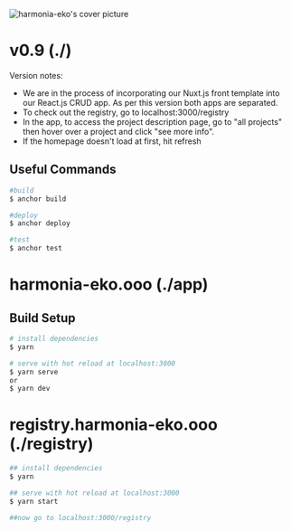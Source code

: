 ![harmonia-eko's cover picture](https://harmonia-eko.ghost.io/content/images/size/w1000/2021/10/E3HD.png)

# v0.9 (./)

Version notes:

- We are in the process of incorporating our Nuxt.js front template into our React.js CRUD app. As per this version both apps are separated. 
- To check out the registry, go to localhost:3000/registry
- In the app, to access the project description page, go to "all projects" then hover over a project and click "see more info".
- If the homepage doesn't load at first, hit refresh

## Useful Commands

```bash
#build
$ anchor build

#deploy
$ anchor deploy

#test
$ anchor test
```

# harmonia-eko.ooo (./app)

## Build Setup

```bash
# install dependencies
$ yarn

# serve with hot reload at localhost:3000
$ yarn serve
or
$ yarn dev
```

# registry.harmonia-eko.ooo (./registry)

```bash
## install dependencies
$ yarn

## serve with hot reload at localhost:3000
$ yarn start

##now go to localhost:3000/registry
```

